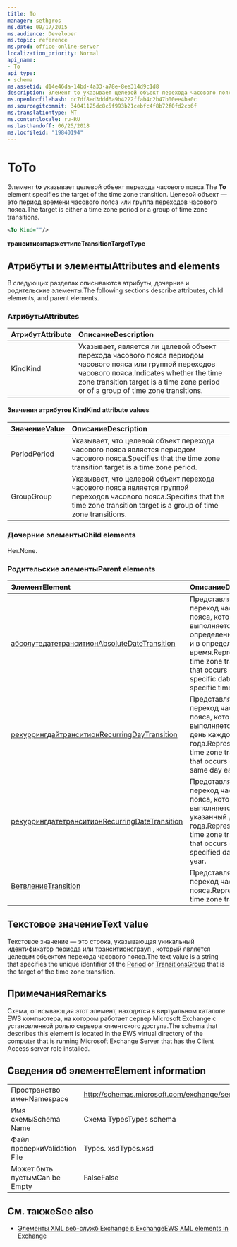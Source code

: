 ```yaml
---
title: To
manager: sethgros
ms.date: 09/17/2015
ms.audience: Developer
ms.topic: reference
ms.prod: office-online-server
localization_priority: Normal
api_name:
- To
api_type:
- schema
ms.assetid: d14e46da-14bd-4a33-a78e-8ee314d9c1d8
description: Элемент to указывает целевой объект перехода часового пояса. Целевой объект — это период времени часового пояса или группа переходов часового пояса.
ms.openlocfilehash: dc7df8ed3ddd6a9b4222ffab4c2b47b00ee4ba0c
ms.sourcegitcommit: 34041125dc8c5f993b21cebfc4f8b72f0fd2cb6f
ms.translationtype: MT
ms.contentlocale: ru-RU
ms.lasthandoff: 06/25/2018
ms.locfileid: "19840194"
---
```

# <a name="to"></a><span data-ttu-id="bee9d-104">To</span><span class="sxs-lookup"><span data-stu-id="bee9d-104">To</span></span>

<span data-ttu-id="bee9d-105">Элемент **to** указывает целевой объект перехода часового пояса.</span><span class="sxs-lookup"><span data-stu-id="bee9d-105">The **To** element specifies the target of the time zone transition.</span></span> <span data-ttu-id="bee9d-106">Целевой объект — это период времени часового пояса или группа переходов часового пояса.</span><span class="sxs-lookup"><span data-stu-id="bee9d-106">The target is either a time zone period or a group of time zone transitions.</span></span> 
  
```xml
<To Kind=""/>
```

 <span data-ttu-id="bee9d-107">**транситионтаржеттипе**</span><span class="sxs-lookup"><span data-stu-id="bee9d-107">**TransitionTargetType**</span></span>
## <a name="attributes-and-elements"></a><span data-ttu-id="bee9d-108">Атрибуты и элементы</span><span class="sxs-lookup"><span data-stu-id="bee9d-108">Attributes and elements</span></span>

<span data-ttu-id="bee9d-109">В следующих разделах описываются атрибуты, дочерние и родительские элементы.</span><span class="sxs-lookup"><span data-stu-id="bee9d-109">The following sections describe attributes, child elements, and parent elements.</span></span>
  
### <a name="attributes"></a><span data-ttu-id="bee9d-110">Атрибуты</span><span class="sxs-lookup"><span data-stu-id="bee9d-110">Attributes</span></span>

|<span data-ttu-id="bee9d-111">**Атрибут**</span><span class="sxs-lookup"><span data-stu-id="bee9d-111">**Attribute**</span></span>|<span data-ttu-id="bee9d-112">**Описание**</span><span class="sxs-lookup"><span data-stu-id="bee9d-112">**Description**</span></span>|
|:-----|:-----|
|<span data-ttu-id="bee9d-113">Kind</span><span class="sxs-lookup"><span data-stu-id="bee9d-113">Kind</span></span>  <br/> |<span data-ttu-id="bee9d-114">Указывает, является ли целевой объект перехода часового пояса периодом часового пояса или группой переходов часового пояса.</span><span class="sxs-lookup"><span data-stu-id="bee9d-114">Indicates whether the time zone transition target is a time zone period or of a group of time zone transitions.</span></span>  <br/> |
   
#### <a name="kind-attribute-values"></a><span data-ttu-id="bee9d-115">Значения атрибутов Kind</span><span class="sxs-lookup"><span data-stu-id="bee9d-115">Kind attribute values</span></span>

|<span data-ttu-id="bee9d-116">**Значение**</span><span class="sxs-lookup"><span data-stu-id="bee9d-116">**Value**</span></span>|<span data-ttu-id="bee9d-117">**Описание**</span><span class="sxs-lookup"><span data-stu-id="bee9d-117">**Description**</span></span>|
|:-----|:-----|
|<span data-ttu-id="bee9d-118">Period</span><span class="sxs-lookup"><span data-stu-id="bee9d-118">Period</span></span>  <br/> |<span data-ttu-id="bee9d-119">Указывает, что целевой объект перехода часового пояса является периодом часового пояса.</span><span class="sxs-lookup"><span data-stu-id="bee9d-119">Specifies that the time zone transition target is a time zone period.</span></span>  <br/> |
|<span data-ttu-id="bee9d-120">Group</span><span class="sxs-lookup"><span data-stu-id="bee9d-120">Group</span></span>  <br/> |<span data-ttu-id="bee9d-121">Указывает, что целевой объект перехода часового пояса является группой переходов часового пояса.</span><span class="sxs-lookup"><span data-stu-id="bee9d-121">Specifies that the time zone transition target is a group of time zone transitions.</span></span>  <br/> |
   
### <a name="child-elements"></a><span data-ttu-id="bee9d-122">Дочерние элементы</span><span class="sxs-lookup"><span data-stu-id="bee9d-122">Child elements</span></span>

<span data-ttu-id="bee9d-123">Нет.</span><span class="sxs-lookup"><span data-stu-id="bee9d-123">None.</span></span>
  
### <a name="parent-elements"></a><span data-ttu-id="bee9d-124">Родительские элементы</span><span class="sxs-lookup"><span data-stu-id="bee9d-124">Parent elements</span></span>

|<span data-ttu-id="bee9d-125">**Элемент**</span><span class="sxs-lookup"><span data-stu-id="bee9d-125">**Element**</span></span>|<span data-ttu-id="bee9d-126">**Описание**</span><span class="sxs-lookup"><span data-stu-id="bee9d-126">**Description**</span></span>|
|:-----|:-----|
|[<span data-ttu-id="bee9d-127">абсолутедатетранситион</span><span class="sxs-lookup"><span data-stu-id="bee9d-127">AbsoluteDateTransition</span></span>](absolutedatetransition.md) <br/> |<span data-ttu-id="bee9d-128">Представляет переход часового пояса, который выполняется в определенный день и в определенное время.</span><span class="sxs-lookup"><span data-stu-id="bee9d-128">Represents a time zone transition that occurs on a specific date and at a specific time.</span></span>  <br/> |
|[<span data-ttu-id="bee9d-129">рекуррингдайтранситион</span><span class="sxs-lookup"><span data-stu-id="bee9d-129">RecurringDayTransition</span></span>](recurringdaytransition.md) <br/> |<span data-ttu-id="bee9d-130">Представляет переход часового пояса, который выполняется в один день каждого года.</span><span class="sxs-lookup"><span data-stu-id="bee9d-130">Represents a time zone transition that occurs on the same day each year.</span></span>  <br/> |
|[<span data-ttu-id="bee9d-131">рекуррингдатетранситион</span><span class="sxs-lookup"><span data-stu-id="bee9d-131">RecurringDateTransition</span></span>](recurringdatetransition.md) <br/> |<span data-ttu-id="bee9d-132">Представляет переход часового пояса, который выполняется в указанный день года.</span><span class="sxs-lookup"><span data-stu-id="bee9d-132">Represents a time zone transition that occurs on a specified day of the year.</span></span>  <br/> |
|[<span data-ttu-id="bee9d-133">Ветвление</span><span class="sxs-lookup"><span data-stu-id="bee9d-133">Transition</span></span>](transition.md) <br/> |<span data-ttu-id="bee9d-134">Представляет переход часового пояса.</span><span class="sxs-lookup"><span data-stu-id="bee9d-134">Represents a time zone transition.</span></span>  <br/> |
   
## <a name="text-value"></a><span data-ttu-id="bee9d-135">Текстовое значение</span><span class="sxs-lookup"><span data-stu-id="bee9d-135">Text value</span></span>

<span data-ttu-id="bee9d-136">Текстовое значение — это строка, указывающая уникальный идентификатор [периода](period.md) или [транситионсграуп](transitionsgroup.md) , который является целевым объектом перехода часового пояса.</span><span class="sxs-lookup"><span data-stu-id="bee9d-136">The text value is a string that specifies the unique identifier of the [Period](period.md) or [TransitionsGroup](transitionsgroup.md) that is the target of the time zone transition.</span></span> 
  
## <a name="remarks"></a><span data-ttu-id="bee9d-137">Примечания</span><span class="sxs-lookup"><span data-stu-id="bee9d-137">Remarks</span></span>

<span data-ttu-id="bee9d-138">Схема, описывающая этот элемент, находится в виртуальном каталоге EWS компьютера, на котором работает сервер Microsoft Exchange с установленной ролью сервера клиентского доступа.</span><span class="sxs-lookup"><span data-stu-id="bee9d-138">The schema that describes this element is located in the EWS virtual directory of the computer that is running Microsoft Exchange Server that has the Client Access server role installed.</span></span>
  
## <a name="element-information"></a><span data-ttu-id="bee9d-139">Сведения об элементе</span><span class="sxs-lookup"><span data-stu-id="bee9d-139">Element information</span></span>

|||
|:-----|:-----|
|<span data-ttu-id="bee9d-140">Пространство имен</span><span class="sxs-lookup"><span data-stu-id="bee9d-140">Namespace</span></span>  <br/> |http://schemas.microsoft.com/exchange/services/2006/types  <br/> |
|<span data-ttu-id="bee9d-141">Имя схемы</span><span class="sxs-lookup"><span data-stu-id="bee9d-141">Schema Name</span></span>  <br/> |<span data-ttu-id="bee9d-142">Схема Types</span><span class="sxs-lookup"><span data-stu-id="bee9d-142">Types schema</span></span>  <br/> |
|<span data-ttu-id="bee9d-143">Файл проверки</span><span class="sxs-lookup"><span data-stu-id="bee9d-143">Validation File</span></span>  <br/> |<span data-ttu-id="bee9d-144">Types. xsd</span><span class="sxs-lookup"><span data-stu-id="bee9d-144">Types.xsd</span></span>  <br/> |
|<span data-ttu-id="bee9d-145">Может быть пустым</span><span class="sxs-lookup"><span data-stu-id="bee9d-145">Can be Empty</span></span>  <br/> |<span data-ttu-id="bee9d-146">False</span><span class="sxs-lookup"><span data-stu-id="bee9d-146">False</span></span>  <br/> |
   
## <a name="see-also"></a><span data-ttu-id="bee9d-147">См. также</span><span class="sxs-lookup"><span data-stu-id="bee9d-147">See also</span></span>



- [<span data-ttu-id="bee9d-148">Элементы XML веб-служб Exchange в Exchange</span><span class="sxs-lookup"><span data-stu-id="bee9d-148">EWS XML elements in Exchange</span></span>](ews-xml-elements-in-exchange.md)

